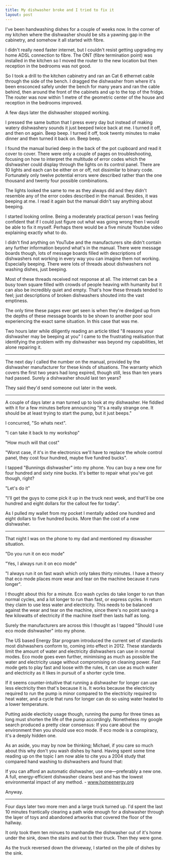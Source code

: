 ```yaml
---
title: My dishwasher broke and I tried to fix it
layout: post
---
```


I've been handwashing dishes for a couple of weeks now. In the corner of my kitchen where the dishwasher should be sits a yawning gap in the cabinetry, and somehow it all started with fibre.

<!--more-->

I didn't really need faster internet, but I couldn't resist getting upgrading my home ADSL connection to fibre. The ONT (fibre termination point) was installed in the kitchen so I moved the router to the new location but then reception in the bedrooms was not good.

So I took a drill to the kitchen cabinetry and ran an Cat 6 ethernet cable through the side of the bench. I dragged the dishwasher from where it's been ensconced safely under the bench for many years and ran the cable behind, then around the front of the cabinets and up to the top of the fridge. The router was now within 1 metre of the geometric center of the house and reception in the bedrooms improved.

A few days later the dishwasher stopped working.

I pressed the same button that I press every day but instead of making watery dishwashery sounds it just beeped twice back at me. I turned it off, and then on again. Beep beep. I turned it off, took twenty minutes to make dinner and then turned it back on. Beep beep.

I found the manual buried deep in the back of the pot cupboard and read it cover to cover. There were only a couple of pages on troubleshooting, focusing on how to interpret the multitude of error codes which the dishwasher could display through the lights on its control panel. There are 10 lights and each can be either on or off, not dissimilar to binary code. Fortunately only twelve potential errors were described rather than the one thousand and twenty four possible combinations.

The lights looked the same to me as they always did and they didn't resemble any of the error codes described in the manual. Besides, it was beeping at me. I read it again but the manual didn't say anything about beeping.

I started looking online. Being a moderately practical person I was feeling confident that if I could just figure out what was going wrong then I would be able to fix it myself. Perhaps there would be a five minute Youtube video explaining exactly what to do.

I didn't find anything on YouTube and the manufacturers site didn't contain any further information beyond what's in the manual. There were message boards though, lots of message boards filled with descriptions of dishwashers not working in every way you can imagine them not working. Especially beeping. There were lots of threads about dishwashers not washing dishes, just beeping.

Most of these threads received not response at all. The internet can be a busy town square filled with crowds of people heaving with humanity but it can also be incredibly quiet and empty. That's how these threads tended to feel; just descriptions of broken dishwashers shouted into the vast emptiness.

The only time these pages ever get seen is when they're dredged up from the depths of these message boards to be shown to another poor soul experiencing the exact same situation. In this case that was me.

Two hours later while diligently reading an article titled "8 reasons your dishwasher may be beeping at you" I came to the frustrating realisation that identifying the problem with my dishwasher was beyond my capabilities, let alone repairing it.

****

The next day I called the number on the manual, provided by the dishwasher manufacturer for these kinds of situations. The warranty which covers the first two years had long expired, though still, less than ten years had passed. Surely a dishwasher should last ten years?

They said they'd send someone out later in the week.

****

A couple of days later a man turned up to look at my dishwasher. He fiddled with it for a few minutes before announcing "It's a really strange one. It should be at least trying to start the pump, but it just beeps." 

I concurred, "So whats next".

"I can take it back to my workshop"

"How much will that cost"

"Worst case, if it's in the electronics we'll have to replace the whole control panel, they cost four hundred, maybe five fundred bucks".

I tapped "Bunnings dishwasher" into my phone. You can buy a new one for four hundred and sixty nine bucks. It's better to repair what you've got though, right?

"Let's do it"

"I'll get the guys to come pick it up in the truck next week, and that'll be one hundred and eight dollars for the callout fee for today".

As I pulled my wallet from my pocket I mentally added one hundred and eight dollars to five hundred bucks. More than the cost of a new dishwasher.

****

That night I was on the phone to my dad and mentioned my diswasher situation.

"Do you run it on eco mode"

"Yes, I always run it on eco mode"

"I always run it on fast wash which only takes thirty minutes. I have a theory that eco mode places more wear and tear on the machine because it runs longer".

I thought about this for a minute. Eco wash cycles do take longer to run than normal cycles, and a lot longer to run than fast, or express cycles. In return they claim to use less water and electricity. This needs to be balanced against the wear and tear on the machine, since there's no point saving a few kilowatts of electricity if the machine itself then lasts half as long.

Surely the manufacturers are across this I thought as I tapped "Should I use eco mode dishwasher" into my phone.

The US based Energy Star program introduced the current set of standards most dishwashers conform to, coming into effect in 2012. These standards limit the amount of water and electricity dishwashers can use in normal modes. Eco mode goes even further, minimising as much as possible the water and electricity usage without compromising on cleaning power. Fast mode gets to play fast and loose with the rules, it can use as much water and electricity as it likes in pursuit of a shorter cycle time.

If it seems counter-intuitive that running a dishwasher for longer can use less electricity then that's because it is. It works because the electricity required to run the pump is minor compared to the electricity required to heat water, and a cycle that runs for longer can do so using water heated to a lower temperature.

Putting aside electicity usage though, running the pump for three times as long must shorten the life of the pump accordingly. Nonetheless my google search produced a pretty clear consensus: If you care about the environment then you should use eco mode. If eco mode is a conspiracy, it's a deeply hidden one.

As an aside, you may by now be thinking; Michael, if you care so much about this why don't you wash dishes by hand. Having spent some time reading up on the topic I am now able to cite you a 2004 study that compared hand washing to dishwashers and found that:

<div class="blockquote">
If you can afford an automatic dishwasher, use one—preferably a new one. A full, energy-efficient dishwasher cleans best and has the lowest environmental impact of any method. - <a href="http://www.homeenergy.org/show/article/page/9/id/180">www.homeenergy.org</a>
</div>

Anyway.

****

Four days later two more men and a large truck turned up. I'd spent the last 10 minutes frantically clearing a path wide enough for a dishwasher through the layer of toys and abandoned artworks that covered the floor of the hallway.

It only took them ten minues to manhandle the dishwasher out of it's home under the sink, down the stairs and out to their truck. Then they were gone.

As the truck reversed down the driveway, I started on the pile of dishes by the sink.